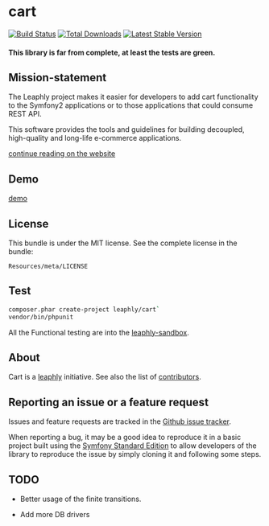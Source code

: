 cart
=================

[![Build Status](https://secure.travis-ci.org/leaphly/cart.png?branch=master)](http://travis-ci.org/leaphly/cart) [![Total Downloads](https://poser.pugx.org/leaphly/cart/downloads.png)](https://packagist.org/packages/leaphly/cart) [![Latest Stable Version](https://poser.pugx.org/leaphly/cart/v/stable.png)](https://packagist.org/packages/leaphly/cart)

#### This library is far from complete, at least the tests are green.

Mission-statement
----------


The Leaphly project makes it easier for developers to add cart functionality to the Symfony2 applications or to those applications that could consume REST API.

This software provides the tools and guidelines for building decoupled, high-quality and long-life e-commerce applications.

[continue reading on the website](http://leaphly.org)

Demo
----

[demo](http://leaphly.org/#demo)

License
-------

This bundle is under the MIT license. See the complete license in the bundle:

    Resources/meta/LICENSE

Test
----

``` bash
composer.phar create-project leaphly/cart`
vendor/bin/phpunit
```

All the Functional testing are into the [leaphly-sandbox](https://github.com/leaphly/leaphly-sandbox).

About
-----

Cart is a [leaphly](https://github.com/leaphly) initiative.
See also the list of [contributors](https://github.com/leaphly/cart/contributors).

Reporting an issue or a feature request
---------------------------------------

Issues and feature requests are tracked in the [Github issue tracker](https://github.com/leaphly/cart/issues).

When reporting a bug, it may be a good idea to reproduce it in a basic project
built using the [Symfony Standard Edition](https://github.com/symfony/symfony-standard)
to allow developers of the library to reproduce the issue by simply cloning it
and following some steps.


TODO
-----

- Better usage of the finite transitions.

- Add more DB drivers

